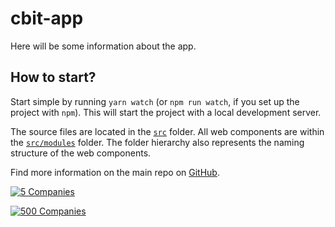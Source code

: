 # cbit-app

Here will be some information about the app.

## How to start?

Start simple by running `yarn watch` (or `npm run watch`, if you set up the project with `npm`). This will start the project with a local development server.

The source files are located in the [`src`](./src) folder. All web components are within the [`src/modules`](./src/modules) folder. The folder hierarchy also represents the naming structure of the web components.

Find more information on the main repo on [GitHub](https://github.com/muenzpraeger/lwc-create-app).

[![5 Companies](https://www.mattgoldspink.co.uk/wp-content/uploads/2019/01/lighting-web-components.png)](https://cl.ly/c3532a5d723f)

[![500 Companies](https://www.mattgoldspink.co.uk/wp-content/uploads/2019/01/lighting-web-components.png)](https://cl.ly/625b55ca2e7f)
